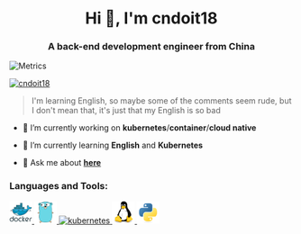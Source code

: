 <h1 align="center">Hi 👋, I'm cndoit18</h1>
<h3 align="center">A back-end development engineer from China</h3>

![Metrics](https://metrics.lecoq.io/cndoit18?template=classic&config.timezone=Asia%2FShanghai&config.twemoji=true&config.display=columns)

<p align="left"> <a href="https://github.com/ryo-ma/github-profile-trophy"><img src="https://github-profile-trophy.vercel.app/?username=cndoit18" alt="cndoit18" /></a> </p>

> I'm learning English, so maybe some of the comments seem rude, but I don't mean that, it's just that my English is so bad

- 🔭 I’m currently working on **kubernetes**/**container**/**cloud native**

- 🌱 I’m currently learning **English** and **Kubernetes**

- 💬 Ask me about **[here](https://github.com/cndoit18/cndoit18/issues)**


<h3 align="left">Languages and Tools:</h3>
<p align="left"> <a href="https://www.docker.com/" target="_blank"> <img src="https://raw.githubusercontent.com/devicons/devicon/master/icons/docker/docker-original-wordmark.svg" alt="docker" width="40" height="40"/> </a> <a href="https://golang.org" target="_blank"> <img src="https://raw.githubusercontent.com/devicons/devicon/master/icons/go/go-original.svg" alt="go" width="40" height="40"/> </a> <a href="https://kubernetes.io" target="_blank"> <img src="https://www.vectorlogo.zone/logos/kubernetes/kubernetes-icon.svg" alt="kubernetes" width="40" height="40"/> </a> <a href="https://www.linux.org/" target="_blank"> <img src="https://raw.githubusercontent.com/devicons/devicon/master/icons/linux/linux-original.svg" alt="linux" width="40" height="40"/> </a> <a href="https://www.python.org" target="_blank"> <img src="https://raw.githubusercontent.com/devicons/devicon/master/icons/python/python-original.svg" alt="python" width="40" height="40"/> </a> </p>
